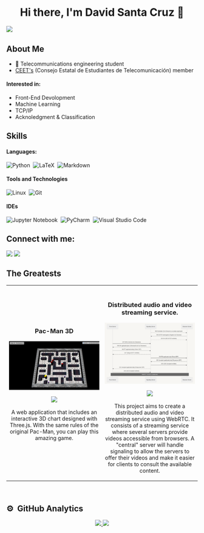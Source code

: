 <div align="center">
<h1 align="center">Hi there, I'm David Santa Cruz 👋</h1>
</div>
<img src="https://www.swg.com/can/wp-content/uploads/sites/38/2014/09/Integration-Landing-page-banner.jpg">

## About Me

- 📖 Telecommunications engineering student 
- <a href="https://aristi.dev">CEET's</a> (Consejo Estatal de Estudiantes de Telecomunicación) member 
  
#### Interested in:
- Front-End Devolopment
- Machine Learning
- TCP/IP
- Acknoledgment & Classification

## Skills

#### Languages:

![Python](https://img.shields.io/badge/Python-3776AB?style=for-the-badge&logo=python&logoColor=white)&nbsp;
![LaTeX](https://img.shields.io/badge/latex-%23008080.svg?style=for-the-badge&logo=latex&logoColor=white)&nbsp;
![Markdown](https://img.shields.io/badge/markdown-%23000000.svg?style=for-the-badge&logo=markdown&logoColor=white)

#### Tools and Technologies

![Linux](https://img.shields.io/badge/Linux-FCC624?style=for-the-badge&logo=linux&logoColor=black)&nbsp;
![Git](https://img.shields.io/badge/GIT-E44C30?style=for-the-badge&logo=git&logoColor=white)&nbsp;

#### IDEs

![Jupyter Notebook](https://img.shields.io/badge/jupyter-%23FA0F00.svg?style=for-the-badge&logo=jupyter&logoColor=white)&nbsp;
![PyCharm](https://img.shields.io/badge/pycharm-143?style=for-the-badge&logo=pycharm&logoColor=black&color=black&labelColor=green)&nbsp;
![Visual Studio Code](https://img.shields.io/badge/Visual%20Studio%20Code-0078d7.svg?style=for-the-badge&logo=visual-studio-code&logoColor=white)&nbsp;

## Connect with me:

<p align = "center">

<!-- [<img src ="https://img.shields.io/badge/website-%23.svg?&style=for-the-badge&logo=www&logoColor=white%22&color=black">](https://miWEB) -->
[<img src="https://img.shields.io/badge/linkedin-%2312100E.svg?&style=for-the-badge&logo=linkedin&logoColor=white&color=black" />](https://www.linkedin.com/in/david-santa-cruz-del-moral)
[<img src="https://img.shields.io/badge/instagram-%2312100E.svg?&style=for-the-badge&logo=instagram&logoColor=white&color=black" />](https://instagram.com/davidsntcz)
</p>

## The Greatests

<table>
<tr>
<td width="50%">
<h3 align="center">Pac-Man 3D</h3>
<div align="center">
<a href="https://github.com/dsanta2021/GyV3D/tree/master/PF" target="_blank"><img src="pacman.png" width="400" alt="Pac-Man 3D"></a>
<p>
<a href="https://github.com/dsanta2021/GyV3D/tree/master/PF" target="_blank">
<img src="https://img.shields.io/badge/CÓDIGO-ff9?style=for-the-badge&logo=github&logoColor=black">
</a>
</p>
<p>A web application that includes an interactive 3D chart designed with Three.js. With the same rules of the original Pac-Man, you can play this amazing game. </p>
</div>

</td>

<td width="50%">
               <br>
<h3 align="center">Distributed audio and video streaming service.</h3>
<div align="center">                                       
<a href="https://gitlab.eif.urjc.es/ptavi1/p11-final" target="_blank"><img src="ptavi.png" width="400" alt="Distributed audio and video streaming service."></a>
<br>
<p>
<a href="https://gitlab.eif.urjc.es/ptavi1/p11-final" target="_blank">
<img src="https://img.shields.io/badge/C%C3%93DIGO-80ffaa?style=for-the-badge&logo=gitlab&logoColor=black">
</a>
</p>
</p>This project aims to create a distributed audio and video streaming service using WebRTC. It consists of a streaming service where several servers provide videos accessible from browsers. A "central" server will handle signaling to allow the servers to offer their videos and make it easier for clients to consult the available content.</p>
</div>                                                             
</table>                                                                                 
</div>
<br>



## ⚙️ &nbsp;GitHub Analytics

<p align="center">
<a href="https://github.com/dsanta2021">
  <img height="180em" src="https://github-readme-stats-eight-theta.vercel.app/api?username=dsanta2021&show_icons=true&theme=algolia&include_all_commits=true&count_private=true"/>
  <img height="180em" src="https://github-readme-stats-eight-theta.vercel.app/api/top-langs/?username=dsanta2021&layout=compact&langs_count=8&theme=algolia"/>
</a>
</p>
